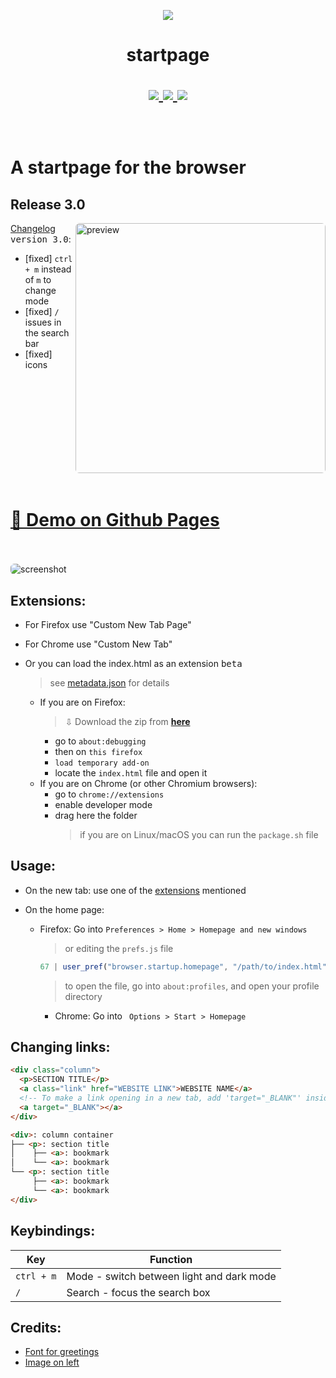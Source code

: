 <p align="center">
  <img src="favicon.ico">
</p>

<h1 align="center"><strong>startpage</strong>

<p align="center">
  <a href="https://github.com/Alededorigo/startpage/blob/main/LICENSE">
    <img src="https://img.shields.io/github/license/alededorigo/kanji?color=%23cd58f4&style=flat">
  </a>
  <a href="https://github.com/Alededorigo/startpage/releases">
    <img src="https://img.shields.io/github/v/release/alededorigo/kanji?color=ee4f84&include_prereleases&style=flat">
  </a>
  <a href="https://github.com/Alededorigo/startpage/commits/main">
    <img src="https://img.shields.io/github/last-commit/alededorigo/kanji?color=%231ce590&style=flat">
  </a>
</p>
</h1>

<br />

# **A startpage for the browser**

## Release 3.0 <img alt="" align="right" src="https://img.shields.io/github/repo-size/alededorigo/kanji?color=%2358d0f4&style=flat"/>

<a href="https://github.com/Alededorigo/Kanji/releases/tag/3.0">
  <img style="border-radius: 6px" src="https://res.cloudinary.com/adwebsite/image/upload/v1622912733/screenshot.png" alt="preview" align="right" width="400px"/>
</a>

[Changelog](https://github.com/Alededorigo/startpage/blob/main/changelog.md) <kbd>version 3.0</kbd>:

- [fixed] `ctrl + m` instead of `m` to change mode
- [fixed] `/` issues in the search bar
- [fixed] icons

<br />
<br />
<br />
<br />
<br />
<br />
<br />
<br />
<br />
<br />

# [🚀️ Demo on Github Pages](https://alededorigo.github.io/startpage/)

<br />
<br />

<img style="border-radius: 6px" src="https://res.cloudinary.com/dn3cdvdix/image/upload/v1615300936/preview_nosmbp.gif" alt="screenshot"/>

## Extensions:

- For Firefox use "Custom New Tab Page"
- For Chrome use "Custom New Tab"
- Or you can load the index.html as an extension <kbd>beta</kbd>

  > see [metadata.json](https://raw.githubusercontent.com/Alededorigo/startpage/main/manifest.json) for details

  - If you are on Firefox:
    > ⇩ Download the zip from [**here**](https://github.com/Alededorigo/startpage/releases)
    - go to `about:debugging`
    - then on `this firefox`
    - `load temporary add-on`
    - locate the `index.html` file and open it
  - If you are on Chrome (or other Chromium browsers):
    - go to `chrome://extensions`
    - enable developer mode
    - drag here the folder
      > if you are on Linux/macOS you can run the `package.sh` file

## Usage:

- On the new tab: use one of the [extensions](#extensions) mentioned

- On the home page:

  - Firefox: Go into
    `Preferences > Home > Homepage and new windows`
    <br/>

    > or editing the `prefs.js` file

    ```js
    67 | user_pref("browser.startup.homepage", "/path/to/index.html")
    ```

    > to open the file, go into `about:profiles`, and open your profile directory

    - Chrome: Go into
      ` Options > Start > Homepage`

## Changing links:

```html
<div class="column">
  <p>SECTION TITLE</p>
  <a class="link" href="WEBSITE LINK">WEBSITE NAME</a>
  <!-- To make a link opening in a new tab, add 'target="_BLANK"' inside the link tag: -->
  <a target="_BLANK"></a>
</div>
```

```html
<div>: column container
├── <p>: section title
│    ├── <a>: bookmark
│    └── <a>: bookmark
└── <p>: section title
     ├── <a>: bookmark
     └── <a>: bookmark
</div>
```

## Keybindings:

| Key        | Function                                  |
| ---------- | ----------------------------------------- |
| `ctrl + m` | Mode - switch between light and dark mode |
| `/`        | Search - focus the search box             |

## Credits:

- [Font for greetings](https://www.1001fonts.com/electroharmonix-font.html)
- [Image on left](https://wallpapercave.com/mt-fuji-wallpaper)
